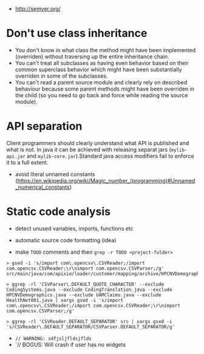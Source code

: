 - http://semver.org/

# Don't use class inheritance
- You don't know in what class the method might have been implemented (overriden) without traversing up the entire inheritance chain.
- You can't treat all subclasses as having even behavior based on their common superclass behavior which might have been substantially overriden in some of the subclasses.
- You can't read a parent source module and clearly rely on described behaviour because some parent methods might have been overriden in the child (so you need to go back and force while reading the source module).

# API separation
Client programmers should clearly understand what API is published and what is not. In java it can be achieved with releasing separat jars (`mylib-api.jar` and `mylib-core.jar`).Standard java access modifiers fail to enforce it to a full extent.

- avoid literal unnamed constants (https://en.wikipedia.org/wiki/Magic_number_(programming)#Unnamed_numerical_constants)

# Static code analysis

- detect unused variables, imports, functions etc
- automatic source code formatting (idea)

- make `TODO` comments and then `grep -r TODO <project-folder>`

```
> gsed -i 's/import com\.opencsv\.CSVReader;/import com.opencsv.CSVReader;\r\nimport com.opencsv.CSVParser;/g' src/main/java/com/apixio/loader/customer/mapping/archive/HPCNVDemographics.java

> ggrep -rl 'CSVParser\.DEFAULT_QUOTE_CHARACTER' --exclude CodingSystems.java --exclude CodingTranslation.java --exclude HPCNVDemographics.java --exclude UAMClaims.java --exclude HealthNet001.java | xargs gsed -i 's/import com\.opencsv\.CSVReader;/import com.opencsv.CSVReader;\r\nimport com.opencsv.CSVParser;/g'

> ggrep -rl 'CSVReader.DEFAULT_SEPARATOR' src | xargs gsed -i 's/CSVReader\.DEFAULT_SEPARATOR/CSVParser.DEFAULT_SEPARATOR/g'
```

- `// WARNING: sdfjsljfldsjflds`
- `// BOGUS: Will crash if user has no widgets
